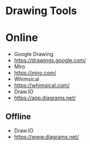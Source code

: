# Drawing Tools

# Online
- Google Drawing
- https://drawings.google.com/
- Miro
- https://miro.com/
- Whimsical
- https://whimsical.com/
- Draw.IO
- https://app.diagrams.net/

## Offline
- Draw.IO
- https://www.diagrams.net/
